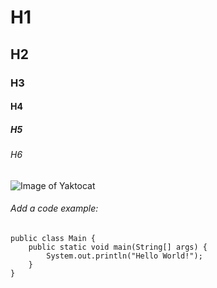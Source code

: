 # H1
## H2
### H3
#### H4
##### H5
###### H6

![Image of Yaktocat](https://octodex.github.com/images/yaktocat.png)

###### Add a code example:

```
public class Main {
    public static void main(String[] args) {
        System.out.println("Hello World!");
    }
}
```

